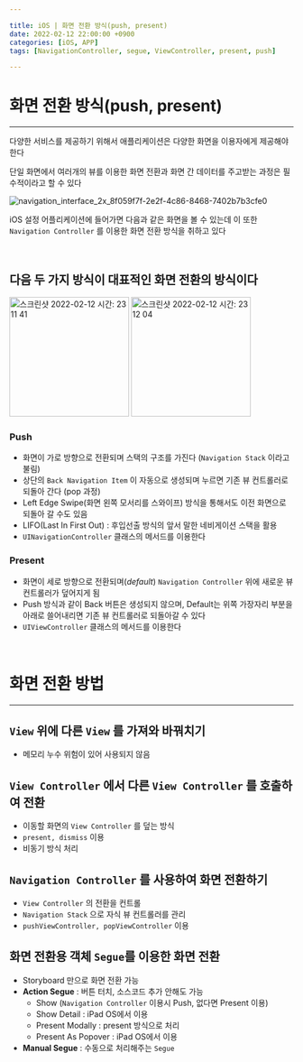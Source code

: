 ```yaml
---

title: iOS | 화면 전환 방식(push, present)
date: 2022-02-12 22:00:00 +0900
categories: [iOS, APP]
tags: [NavigationController, segue, ViewController, present, push]

---
```


# 화면 전환 방식(push, present)

---

다양한 서비스를 제공하기 위해서 애플리케이션은 다양한 화면을 이용자에게 제공해야 한다

단일 화면에서 여러개의 뷰를 이용한 화면 전환과 화면 간 데이터를 주고받는 과정은 필수적이라고 할 수 있다

![navigation_interface_2x_8f059f7f-2e2f-4c86-8468-7402b7b3cfe0](https://user-images.githubusercontent.com/84072084/153719497-d12e7c1d-2724-4857-ab26-aab633a47e4a.png)


iOS 설정 어플리케이션에 들어가면 다음과 같은 화면을 볼 수 있는데 이 또한 `Navigation Controller` 를 이용한 화면 전환 방식을 취하고 있다

<br>

## 다음 두 가지 방식이 대표적인 화면 전환의 방식이다

<img width="212" alt="스크린샷 2022-02-12 시간: 23 11 41" src="https://user-images.githubusercontent.com/84072084/153719526-7064a3c0-f0f4-4ab9-aeef-4ebf387ebcfd.png">
<img width="212" alt="스크린샷 2022-02-12 시간: 23 12 04" src="https://user-images.githubusercontent.com/84072084/153719528-8703a8f2-d087-4bb9-bab2-7601d9883a7f.png">

<br>

### **Push**

- 화면이 가로 방향으로 전환되며 스택의 구조를 가진다 (`Navigation Stack` 이라고 불림)
- 상단의 `Back Navigation Item` 이 자동으로 생성되며 누르면 기존 뷰 컨트롤러로 되돌아 간다 (pop 과정)
- Left Edge Swipe(화면 왼쪽 모서리를 스와이프) 방식을 통해서도 이전 화면으로 되돌아 갈 수도 있음
- LIFO(Last In First Out) : 후입선출 방식의 앞서 말한 네비게이션 스택을 활용
- `UINavigationController` 클래스의 메서드를 이용한다

### **Present**

- 화면이 세로 방향으로 전환되며(*default*) `Navigation Controller` 위에 새로운 뷰 컨트롤러가 덮어지게 됨
- Push 방식과 같이 Back 버튼은 생성되지 않으며, Default는 위쪽 가장자리 부분을 아래로 쓸어내리면 기존 뷰 컨트롤러로 되돌아갈 수 있다
- `UIViewController` 클래스의 메서드를 이용한다

<br>

# 화면 전환 방법

---

## `View` 위에 다른 `View` 를 가져와 바꿔치기

- 메모리 누수 위험이 있어 사용되지 않음

## `View Controller` 에서 다른 `View Controller` 를 호출하여 전환

- 이동할 화면의 `View Controller` 를 덮는 방식
- `present, dismiss` 이용
- 비동기 방식 처리

## `Navigation Controller` 를 사용하여 화면 전환하기

- `View Controller` 의 전환을 컨트롤
- `Navigation Stack` 으로 자식 뷰 컨트롤러를 관리
- `pushViewController, popViewController` 이용

## 화면 전환용 객체 `Segue`를 이용한 화면 전환

- Storyboard 만으로 화면 전환 가능
- **Action Segue** : 버튼 터치, 소스코드 추가 안해도 가능
    - Show (`Navigation Controller` 이용시 Push, 없다면 Present 이용)
    - Show Detail : iPad OS에서 이용
    - Present Modally : present 방식으로 처리
    - Present As Popover : iPad OS에서 이용
- **Manual Segue** : 수동으로 처리해주는 `Segue`